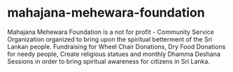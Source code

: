 # mahajana-mehewara-foundation
Mahajana Mehewara Foundation is a not for profit - Community Service Organization organized to bring upon the spiritual betterment of the Sri Lankan people. Fundraising for Wheel Chair Donations, Dry Food Donations for needy people, Create religious statues and monthly Dhamma Deshana Sessions in order to bring spiritual awareness for citizens in Sri Lanka.
